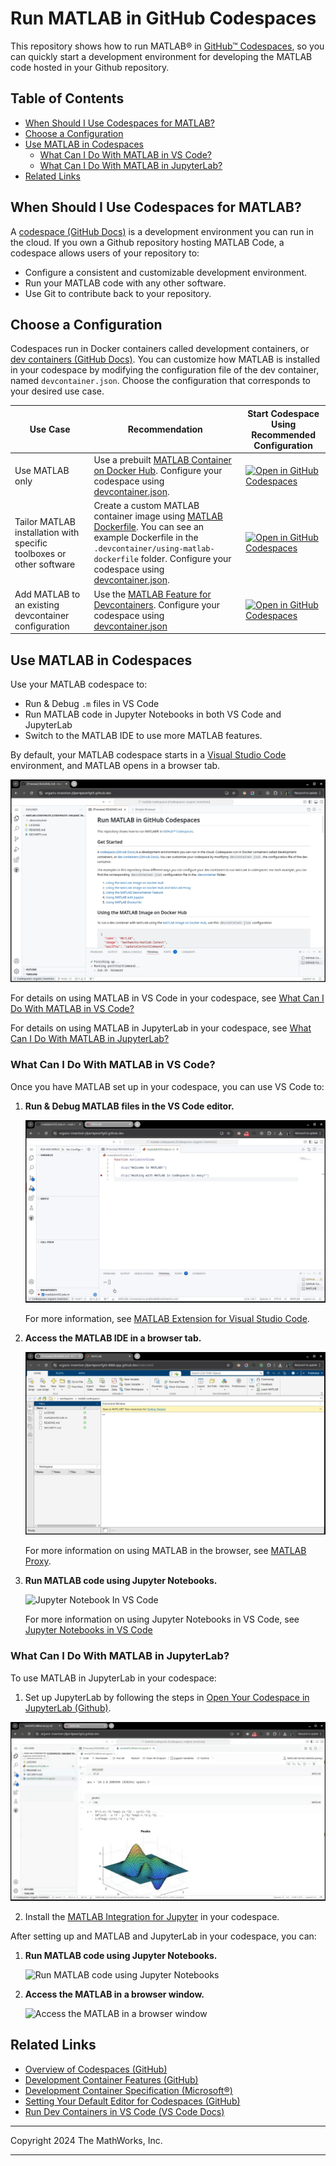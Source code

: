 # Run MATLAB in GitHub Codespaces

This repository shows how to run MATLAB&reg; in [GitHub&trade; Codespaces](https://github.com/features/codespaces), so you can quickly start a development environment for developing the MATLAB code hosted in your Github repository.


## Table of Contents
- [When Should I Use Codespaces for MATLAB?](#when-should-i-use-codespaces-for-matlab)
- [Choose a Configuration](#choose-a-configuration)
- [Use MATLAB in Codespaces](#use-matlab-in-codespaces)
  - [What Can I Do With MATLAB in VS Code?](#what-can-i-do-with-matlab-in-vs-code)
  - [What Can I Do With MATLAB in JupyterLab?](#what-can-i-do-with-matlab-in-jupyterlab)
- [Related Links](#related-links)    


## When Should I Use Codespaces for MATLAB?

A [codespace (GitHub Docs)](https://docs.github.com/en/codespaces/overview) is a development environment you can run in the cloud. If you own a Github repository hosting MATLAB Code, a codespace allows users of your repository to:
- Configure a consistent and customizable development environment.
- Run your MATLAB code with any other software.
- Use Git to contribute back to your repository.

## Choose a Configuration

Codespaces run in Docker containers called development containers, or [dev containers (GitHub Docs)](https://docs.github.com/en/codespaces/setting-up-your-project-for-codespaces/adding-a-dev-container-configuration/introduction-to-dev-containers). You can customize how MATLAB is installed in your codespace by modifying the configuration file of the dev container, named `devcontainer.json`. Choose the configuration that corresponds to your desired use case.

| Use Case  | Recommendation | Start Codespace Using Recommended Configuration |
| ------------- | ------------- |------------- |
|Use MATLAB only|Use a prebuilt [MATLAB Container on Docker Hub](https://hub.docker.com/r/mathworks/matlab). Configure your codespace using [devcontainer.json](.devcontainer/devcontainer.json).|[![Open in GitHub Codespaces](https://github.com/codespaces/badge.svg)](https://github.com/codespaces/new/mathworks-ref-arch/matlab-codespaces?template=false&devcontainer_path=.devcontainer%2Fdevcontainer.json)|
|Tailor MATLAB installation with specific toolboxes or other software|Create a custom MATLAB container image using [MATLAB Dockerfile](https://github.com/mathworks-ref-arch/matlab-dockerfile). You can see an example Dockerfile in the `.devcontainer/using-matlab-dockerfile` folder. Configure your codespace using [devcontainer.json](.devcontainer/using-matlab-dockerfile/devcontainer.json).|[![Open in GitHub Codespaces](https://github.com/codespaces/badge.svg)](https://github.com/codespaces/new/mathworks-ref-arch/matlab-codespaces?template=false&devcontainer_path=.devcontainer%2Fusing-matlab-dockerfile%2Fdevcontainer.json)|
|Add MATLAB to an existing devcontainer configuration|Use the [MATLAB Feature for Devcontainers](https://github.com/mathworks/devcontainer-features/tree/main/src/matlab). Configure your codespace using [devcontainer.json](.devcontainer/using-devcontainer-feature/devcontainer.json)|[![Open in GitHub Codespaces](https://github.com/codespaces/badge.svg)](https://github.com/codespaces/new/mathworks-ref-arch/matlab-codespaces?template=false&devcontainer_path=.devcontainer%2Fusing-devcontainer-feature%2Fdevcontainer.json)||

## Use MATLAB in Codespaces 

Use your MATLAB codespace to:
- Run & Debug `.m` files in VS Code
- Run MATLAB code in Jupyter Notebooks in both VS Code and JupyterLab
- Switch to the MATLAB IDE to use more MATLAB features.

By default, your MATLAB codespace starts in a [Visual Studio Code](https://code.visualstudio.com/) environment, and MATLAB opens in a browser tab.

![VSCode In Codespaces](img/VSCodeInCodespaces.png)

For details on using MATLAB in VS Code in your codespace, see [What Can I Do With MATLAB in VS Code?](#what-can-i-do-with-matlab-in-vs-code)

For details on using MATLAB in JupyterLab in your codespace, see [What Can I Do With MATLAB in JupyterLab?](#what-can-i-do-with-matlab-in-jupyterlab)




### What Can I Do With MATLAB in VS Code?

Once you have MATLAB set up in your codespace, you can use VS Code to: 

1. **Run & Debug MATLAB files in the VS Code editor.**</br>
   
   ![Run and Debug MATLAB in VS Code](img/RunAndDebugInVSCode.gif)
   
   For more information, see [MATLAB Extension for Visual Studio Code](https://github.com/mathworks/MATLAB-extension-for-vscode).


2. **Access the MATLAB IDE in a browser tab.**</br>

   ![MATLAB Proxy](img/MATLABinBrowser.png)

   For more information on using MATLAB in the browser, see [MATLAB Proxy](https://github.com/mathworks/matlab-proxy).

3. **Run MATLAB code using Jupyter Notebooks.**</br>
   
   ![Jupyter Notebook In VS Code](img/JupyterNotebookInVSCode.gif)

   For more information on using Jupyter Notebooks in VS Code, see [Jupyter Notebooks in VS Code](https://code.visualstudio.com/docs/datascience/jupyter-notebooks)

### What Can I Do With MATLAB in JupyterLab?

To use MATLAB in JupyterLab in your codespace:

1. Set up JupyterLab by following the steps in [Open Your Codespace in JupyterLab (Github)](https://docs.github.com/en/codespaces/developing-in-a-codespace/getting-started-with-github-codespaces-for-machine-learning#opening-your-codespace-in-jupyterlab).

  ![Open In JupyterLab](img/OpenInJupyterLab.gif)
  
2. Install the [MATLAB Integration for Jupyter](https://github.com/mathworks/jupyter-matlab-proxy) in your codespace.

After setting up and MATLAB and JupyterLab in your codespace, you can:

1. **Run MATLAB code using Jupyter Notebooks.**</br>
   
   ![Run MATLAB code using Jupyter Notebooks](https://github.com/mathworks/jupyter-matlab-proxy/raw/main/img/JupyterKernel.gif)

2. **Access the MATLAB in a browser window.**</br>
      
   ![Access the MATLAB in a browser window](https://github.com/mathworks/jupyter-matlab-proxy/raw/main/img/JupyterMATLABDesktop.gif)


## Related Links

- [Overview of Codespaces (GitHub)](https://docs.github.com/en/codespaces/overview)
- [Development Container Features (GitHub)](https://github.com/devcontainers/features/)
- [Development Container Specification (Microsoft&reg;)](https://containers.dev/implementors/spec/)
- [Setting Your Default Editor for Codespaces (GitHub)](https://docs.github.com/en/codespaces/setting-your-user-preferences/setting-your-default-editor-for-github-codespaces)
- [Run Dev Containers in VS Code (VS Code Docs) ](https://code.visualstudio.com/docs/devcontainers/create-dev-container)

---

Copyright 2024 The MathWorks, Inc.

---

